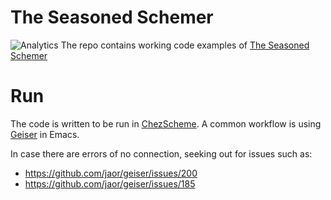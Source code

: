 # The Seasoned Schemer
![Analytics](https://ga-beacon.appspot.com/UA-27986795-3/seasoned_scheme/readme?pixel)
The repo contains working code examples of [The Seasoned Schemer](https://www.amazon.com/Seasoned-Schemer-MIT-Press/dp/026256100X/)

# Run
The code is written to be run in [ChezScheme](https://github.com/cisco/ChezScheme). A common workflow is using [Geiser](http://www.nongnu.org/geiser/) in Emacs.

In case there are errors of no connection, seeking out for issues such as:
- https://github.com/jaor/geiser/issues/200
- https://github.com/jaor/geiser/issues/185
